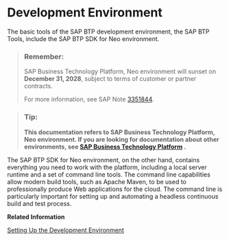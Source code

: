 <!-- loio76134059711e1014839a8273b0e91070 -->

# Development Environment

The basic tools of the SAP BTP development environment, the SAP BTP Tools, include the SAP BTP SDK for Neo environment.

> ### Remember:  
> SAP Business Technology Platform, Neo environment will sunset on **December 31, 2028**, subject to terms of customer or partner contracts.
> 
> For more information, see SAP Note [3351844](https://me.sap.com/notes/3351844).

> ### Tip:  
> **This documentation refers to SAP Business Technology Platform, Neo environment. If you are looking for documentation about other environments, see [SAP Business Technology Platform](https://help.sap.com/docs/btp/sap-business-technology-platform/sap-business-technology-platform?version=Cloud) .**



The SAP BTP SDK for Neo environment, on the other hand, contains everything you need to work with the platform, including a local server runtime and a set of command line tools. The command line capabilities allow modern build tools, such as Apache Maven, to be used to professionally produce Web applications for the cloud. The command line is particularly important for setting up and automating a headless continuous build and test process.

**Related Information**  


[Setting Up the Development Environment](setting-up-the-development-environment-e815ca4.md)

